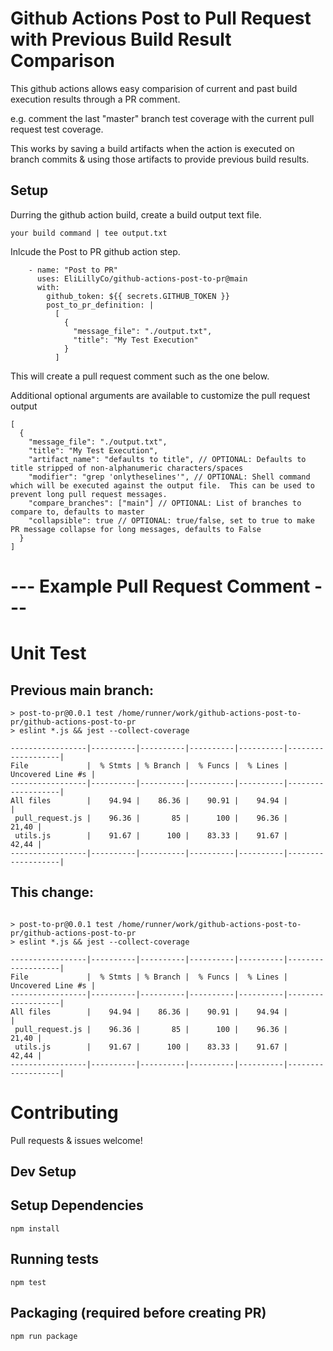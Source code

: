 # Github Actions Post to Pull Request with Previous Build Result Comparison

This github actions allows easy comparision of current and past build execution results through a PR comment.

e.g. comment the last "master" branch test coverage with the current pull request test coverage.

This works by saving a build artifacts when the action is executed on branch commits & using those artifacts to provide previous build results.


## Setup
Durring the github action build, create a build output text file.

```
your build command | tee output.txt
```

Inlcude the Post to PR github action step.

```
    - name: "Post to PR"
      uses: EliLillyCo/github-actions-post-to-pr@main
      with:
        github_token: ${{ secrets.GITHUB_TOKEN }}
        post_to_pr_definition: |
          [
            {
              "message_file": "./output.txt",
              "title": "My Test Execution"
            }
          ]
```


This will create a pull request comment such as the one below.

Additional optional arguments are available to customize the pull request output
```
[
  {
    "message_file": "./output.txt",
    "title": "My Test Execution",
    "artifact_name": "defaults to title", // OPTIONAL: Defaults to title stripped of non-alphanumeric characters/spaces
    "modifier": "grep 'onlytheselines'", // OPTIONAL: Shell command which will be executed against the output file.  This can be used to prevent long pull request messages.
    "compare_branches": ["main"] // OPTIONAL: List of branches to compare to, defaults to master
    "collapsible": true // OPTIONAL: true/false, set to true to make PR message collapse for long messages, defaults to False
  }
]
```



# --- Example Pull Request Comment ---

# Unit Test
## Previous main branch:

```
> post-to-pr@0.0.1 test /home/runner/work/github-actions-post-to-pr/github-actions-post-to-pr
> eslint *.js && jest --collect-coverage

-----------------|----------|----------|----------|----------|-------------------|
File             |  % Stmts | % Branch |  % Funcs |  % Lines | Uncovered Line #s |
-----------------|----------|----------|----------|----------|-------------------|
All files        |    94.94 |    86.36 |    90.91 |    94.94 |                   |
 pull_request.js |    96.36 |       85 |      100 |    96.36 |             21,40 |
 utils.js        |    91.67 |      100 |    83.33 |    91.67 |             42,44 |
-----------------|----------|----------|----------|----------|-------------------|
```

## This change:

```

> post-to-pr@0.0.1 test /home/runner/work/github-actions-post-to-pr/github-actions-post-to-pr
> eslint *.js && jest --collect-coverage

-----------------|----------|----------|----------|----------|-------------------|
File             |  % Stmts | % Branch |  % Funcs |  % Lines | Uncovered Line #s |
-----------------|----------|----------|----------|----------|-------------------|
All files        |    94.94 |    86.36 |    90.91 |    94.94 |                   |
 pull_request.js |    96.36 |       85 |      100 |    96.36 |             21,40 |
 utils.js        |    91.67 |      100 |    83.33 |    91.67 |             42,44 |
-----------------|----------|----------|----------|----------|-------------------|

```

# Contributing

Pull requests & issues welcome!

## Dev Setup

## Setup Dependencies
```
npm install
```

## Running tests
```
npm test
```

## Packaging (required before creating PR)

```
npm run package
```

